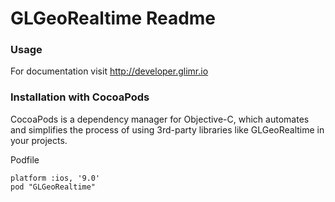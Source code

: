 GLGeoRealtime Readme
==========

### Usage
For documentation visit http://developer.glimr.io

### Installation with CocoaPods

CocoaPods is a dependency manager for Objective-C, which automates and simplifies the process of using 3rd-party libraries like GLGeoRealtime in your projects.

Podfile
```
platform :ios, '9.0'
pod "GLGeoRealtime"
```
